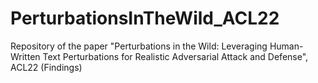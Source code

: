 # PerturbationsInTheWild_ACL22
Repository of the paper "Perturbations in the Wild: Leveraging Human-Written Text Perturbations for Realistic Adversarial Attack and Defense", ACL22 (Findings)
